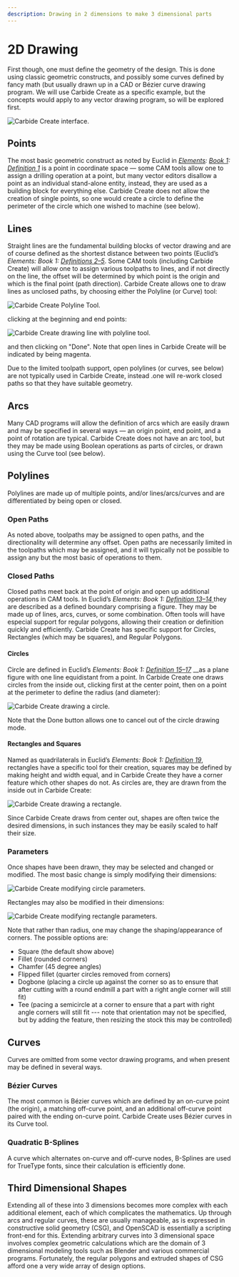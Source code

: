 ```yaml
---
description: Drawing in 2 dimensions to make 3 dimensional parts
---
```


# 2D Drawing

First though, one must define the geometry of the design. This is done using classic geometric constructs, and possibly some curves defined by fancy math \(but usually drawn up in a CAD or Bézier curve drawing program. We will use Carbide Create as a specific example, but the concepts would apply to any vector drawing program, so will be explored first.

![Carbide Create interface.](.gitbook/assets/carbide_create_screengrab_fh11.png)

## Points

The most basic geometric construct as noted by Euclid in [_Elements_](https://mathcs.clarku.edu/~djoyce/java/elements/elements.html)_:_ [_Book 1_](https://mathcs.clarku.edu/~djoyce/java/elements/bookI/bookI.html)_:_ [_Definition 1_](https://mathcs.clarku.edu/~djoyce/java/elements/bookI/defI1.html) is a point in coordinate space ― some CAM tools allow one to assign a drilling operation at a point, but many vector editors disallow a point as an individual stand-alone entity, instead, they are used as a building block for everything else. Carbide Create does not allow the creation of single points, so one would create a circle to define the perimeter of the circle which one wished to machine \(see below\).

## Lines

Straight lines are the fundamental building blocks of vector drawing and are of course defined as the shortest distance between two points \(Euclid’s _Elements: Book 1:_ [_Definitions 2–5_](https://mathcs.clarku.edu/~djoyce/java/elements/bookI/bookI.html#defs). Some CAM tools \(including Carbide Create\) will allow one to assign various toolpaths to lines, and if not directly on the line, the offset will be determined by which point is the origin and which is the final point \(path direction\). Carbide Create allows one to draw lines as unclosed paths, by choosing either the Polyline \(or Curve\) tool:

![Carbide Create Polyline Tool.](.gitbook/assets/carbide_create_screengrab_polyline_hl%20%281%29.png)

clicking at the beginning and end points:

![Carbide Create drawing line with polyline tool.](.gitbook/assets/carbide_create_interface_create_polyline.png)

and then clicking on "Done". Note that open lines in Carbide Create will be indicated by being magenta.

Due to the limited toolpath support, open polylines \(or curves, see below\) are not typically used in Carbide Create, instead .one will re-work closed paths so that they have suitable geometry.

## Arcs

Many CAD programs will allow the definition of arcs which are easily drawn and may be specified in several ways — an origin point, end point, and a point of rotation are typical. Carbide Create does not have an arc tool, but they may be made using Boolean operations as parts of circles, or drawn using the Curve tool \(see below\).

## Polylines

Polylines are made up of multiple points, and/or lines/arcs/curves and are differentiated by being open or closed. 

### Open Paths

As noted above, toolpaths may be assigned to open paths, and the directionality will determine any offset. Open paths are necessarily limited in the toolpaths which may be assigned, and it will typically not be possible to assign any but the most basic of operations to them. 

### Closed Paths 

Closed paths meet back at the point of origin and open up additional operations in CAM tools. In Euclid’s _Elements: Book 1:_ [_Definition 13–14_ ](https://mathcs.clarku.edu/~djoyce/java/elements/bookI/defI13.html)they are described as a defined boundary comprising a figure. They may be made up of lines, arcs, curves, or some combination. Often tools will have especial support for regular polygons, allowing their creation or definition quickly and efficiently. Carbide Create has specific support for Circles, Rectangles \(which may be squares\), and Regular Polygons.

#### Circles

Circle are defined in Euclid’s _Elements: Book 1:_ [_Definition 15–17_](https://mathcs.clarku.edu/~djoyce/java/elements/bookI/defI15.html) __as a plane figure with one line equidistant from a point. In Carbide Create one draws circles from the inside out, clicking first at the center point, then on a point at the perimeter to define the radius \(and diameter\):

![Carbide Create drawing a circle.](.gitbook/assets/carbide_create_interface_create_circle.png)

Note that the Done button allows one to cancel out of the circle drawing mode.

#### Rectangles and Squares

Named as quadrilaterals in Euclid’s _Elements: Book 1:_ [_Definition 19_](https://mathcs.clarku.edu/~djoyce/java/elements/bookI/defI19.html), rectangles have a specific tool for their creation, squares may be defined by making height and width equal, and in Carbide Create they have a corner feature which other shapes do not. As circles are, they are drawn from the inside out in Carbide Create:

![Carbide Create drawing a rectangle.](.gitbook/assets/carbide_create_interface_create_rectangle.png)

Since Carbide Create draws from center out, shapes are often twice the desired dimensions, in such instances they may be easily scaled to half their size.

### Parameters

Once shapes have been drawn, they may be selected and changed or modified. The most basic change is simply modifying their dimensions:

![Carbide Create modifying circle parameters.](.gitbook/assets/carbide_create_screengrab_circle_parameters.png)

Rectangles may also be modified in their dimensions:

![Carbide Create modifying rectangle parameters.](.gitbook/assets/carbide_create_interface_parameters_rectangle%20%281%29.png)

Note that rather than radius, one may change the shaping/appearance of corners. The possible options are:

* Square \(the default show above\)
* Fillet \(rounded corners\)
* Chamfer \(45 degree angles\)
* Flipped fillet \(quarter circles removed from corners\)
* Dogbone \(placing a circle up against the corner so as to ensure that after cutting with a round endmill a part with a right angle corner will still fit\)
* Tee \(pacing a semicircle at a corner to ensure that a part with right angle corners will still fit --- note that orientation may not be specified, but by adding the feature, then resizing the stock this may be controlled\)

## Curves 

Curves are omitted from some vector drawing programs, and when present may be defined in several ways. 

### Bézier Curves 

The most common is Bézier curves which are defined by an on-curve point \(the origin\), a matching off-curve point, and an additional off-curve point paired with the ending on-curve point. Carbide Create uses Bézier curves in its Curve tool.

### Quadratic B-Splines

A curve which alternates on-curve and off-curve nodes, B-Splines are used for TrueType fonts, since their calculation is efficiently done.

## Third Dimensional Shapes

Extending all of these into 3 dimensions becomes more complex with each additional element, each of which complicates the mathematics. Up through arcs and regular curves, these are usually manageable, as is expressed in constructive solid geometry \(CSG\), and OpenSCAD is essentially a scripting front-end for this. Extending arbitrary curves into 3 dimensional space involves complex geometric calculations which are the domain of 3 dimensional modeling tools such as Blender and various commercial programs. Fortunately, the regular polygons and extruded shapes of CSG afford one a very wide array of design options.

